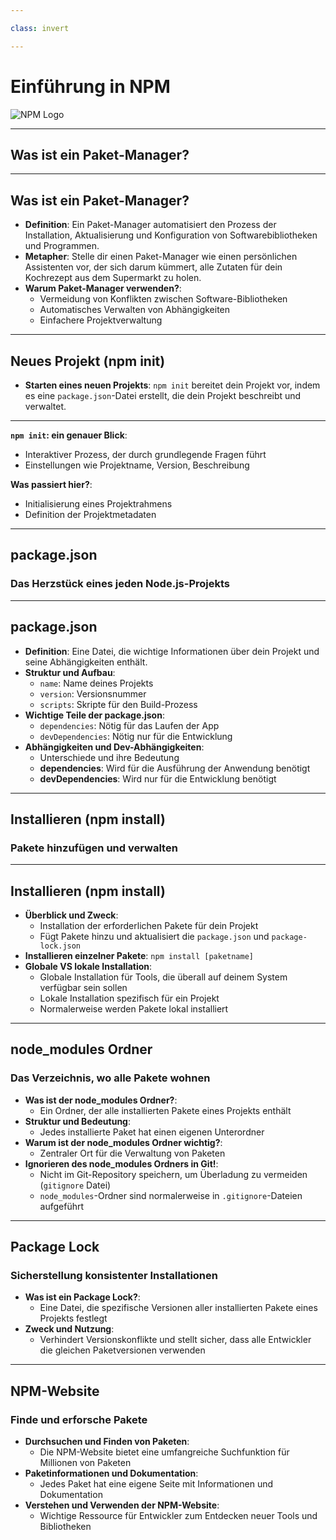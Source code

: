 ```yaml
---

class: invert

---
```


# **Einführung in NPM**

![NPM Logo](https://upload.wikimedia.org/wikipedia/commons/d/db/Npm-logo.svg)

---

## Was ist ein Paket-Manager?

---

## Was ist ein Paket-Manager?

- **Definition**: Ein Paket-Manager automatisiert den Prozess der Installation, Aktualisierung und Konfiguration von Softwarebibliotheken und Programmen.
- **Metapher**: Stelle dir einen Paket-Manager wie einen persönlichen Assistenten vor, der sich darum kümmert, alle Zutaten für dein Kochrezept aus dem Supermarkt zu holen.
- **Warum Paket-Manager verwenden?**: 
  - Vermeidung von Konflikten zwischen Software-Bibliotheken
  - Automatisches Verwalten von Abhängigkeiten
  - Einfachere Projektverwaltung

---

## **Neues Projekt (npm init)**

- **Starten eines neuen Projekts**: `npm init` bereitet dein Projekt vor, indem es eine `package.json`-Datei erstellt, die dein Projekt beschreibt und verwaltet.

---

**`npm init`: ein genauer Blick**:
  - Interaktiver Prozess, der durch grundlegende Fragen führt
  - Einstellungen wie Projektname, Version, Beschreibung

**Was passiert hier?**:
  - Initialisierung eines Projektrahmens
  - Definition der Projektmetadaten

---

## **package.json**

### Das Herzstück eines jeden Node.js-Projekts

---

## **package.json**

- **Definition**: Eine Datei, die wichtige Informationen über dein Projekt und seine Abhängigkeiten enthält.
- **Struktur und Aufbau**:
  - `name`: Name deines Projekts
  - `version`: Versionsnummer
  - `scripts`: Skripte für den Build-Prozess
- **Wichtige Teile der package.json**:
  - `dependencies`: Nötig für das Laufen der App
  - `devDependencies`: Nötig nur für die Entwicklung
- **Abhängigkeiten und Dev-Abhängigkeiten**:
  - Unterschiede und ihre Bedeutung
  - **dependencies**: Wird für die Ausführung der Anwendung benötigt
  - **devDependencies**: Wird nur für die Entwicklung benötigt

---

## **Installieren (npm install)**
### Pakete hinzufügen und verwalten

---

## **Installieren (npm install)**

- **Überblick und Zweck**:
  - Installation der erforderlichen Pakete für dein Projekt
  - Fügt Pakete hinzu und aktualisiert die `package.json` und `package-lock.json`
- **Installieren einzelner Pakete**: `npm install [paketname]`
- **Globale VS lokale Installation**:
  - Globale Installation für Tools, die überall auf deinem System verfügbar sein sollen
  - Lokale Installation spezifisch für ein Projekt
  - Normalerweise werden Pakete lokal installiert

---

## **node_modules Ordner**
### Das Verzeichnis, wo alle Pakete wohnen

- **Was ist der node_modules Ordner?**:
  - Ein Ordner, der alle installierten Pakete eines Projekts enthält
- **Struktur und Bedeutung**:
  - Jedes installierte Paket hat einen eigenen Unterordner
- **Warum ist der node_modules Ordner wichtig?**:
  - Zentraler Ort für die Verwaltung von Paketen
- **Ignorieren des node_modules Ordners in Git!**:
  - Nicht im Git-Repository speichern, um Überladung zu vermeiden (`gitignore` Datei)
  - `node_modules`-Ordner sind normalerweise in `.gitignore`-Dateien aufgeführt

---

## **Package Lock**
### Sicherstellung konsistenter Installationen

- **Was ist ein Package Lock?**:
  - Eine Datei, die spezifische Versionen aller installierten Pakete eines Projekts festlegt
- **Zweck und Nutzung**:
  - Verhindert Versionskonflikte und stellt sicher, dass alle Entwickler die gleichen Paketversionen verwenden

---

## **NPM-Website**
### Finde und erforsche Pakete

- **Durchsuchen und Finden von Paketen**:
  - Die NPM-Website bietet eine umfangreiche Suchfunktion für Millionen von Paketen
- **Paketinformationen und Dokumentation**:
  - Jedes Paket hat eine eigene Seite mit Informationen und Dokumentation
- **Verstehen und Verwenden der NPM-Website**:
  - Wichtige Ressource für Entwickler zum Entdecken neuer Tools und Bibliotheken
